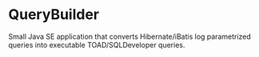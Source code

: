 # QueryBuilder
Small Java SE application that converts Hibernate/iBatis log parametrized queries into executable TOAD/SQLDeveloper queries.
